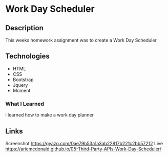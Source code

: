 # Work Day Scheduler

## Description
This weeks homework assignment was to create a Work Day Scheduler

## Technologies
* HTML
* CSS
* Bootstrap
* Jquery
* Moment

### What I Learned
i learned how to make a work day planner

## Links
Screenshot   https://gyazo.com/0ae79b53a1a3ab22817b221c2bb57212
Live         https://aricmcdonald.github.io/05-Third-Party-APIs-Work-Day-Scheduler/
